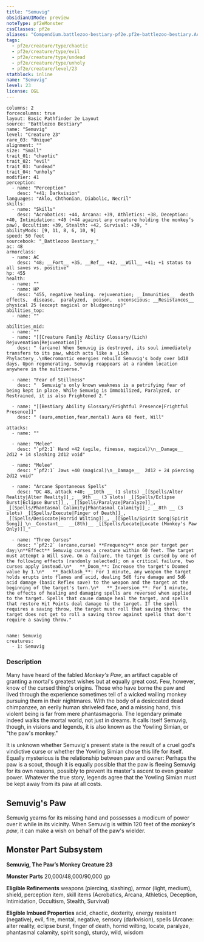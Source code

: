 ```yaml
---
title: "Semuvig"
obsidianUIMode: preview
noteType: pf2eMonster
cssClasses: pf2e
aliases: "Compendium.battlezoo-bestiary-pf2e.pf2e-battlezoo-bestiary.Actor.N9UQZCEdgmY2PCOr" 
tags:
  - pf2e/creature/type/chaotic
  - pf2e/creature/type/evil
  - pf2e/creature/type/undead
  - pf2e/creature/type/unholy
  - pf2e/creature/level/23
statblock: inline
name: "Semuvig"
level: 23
license: OGL
---
```


```statblock
columns: 2
forcecolumns: true
layout: Basic Pathfinder 2e Layout
source: "Battlezoo Bestiary"
name: "Semuvig"
level: "Creature 23"
rare_03: "Unique"
alignment: ""
size: "Small"
trait_01: "chaotic"
trait_02: "evil"
trait_03: "undead"
trait_04: "unholy"
modifier: 41
perception:
  - name: "Perception"
    desc: "+41; Darkvision"
languages: "Aklo, Chthonian, Diabolic, Necril"
skills:
  - name: "Skills"
    desc: "Acrobatics: +44, Arcana: +39, Athletics: +38, Deception: +40, Intimidation: +40 (+44 against any creature holding the monkey’s paw), Occultism: +39, Stealth: +42, Survival: +39, "
abilityMods: [9, 11, 8, 6, 10, 9]
speed: 50 feet
sourcebook: "_Battlezoo Bestiary_"
ac: 48
armorclass:
  - name: AC
    desc: "48; __Fort__ +35, __Ref__ +42, __Will__ +41; +1 status to all saves vs. positive"
hp: 455
health:
  - name: ""
  - name: HP
    desc: "455, negative healing. rejuvenation; __Immunities__  death effects,  disease,  paralyzed,  poison,  unconscious; __Resistances__ physical 25 (except magical or bludgeoning)"
abilities_top:
  - name: ""

abilities_mid:
  - name: ""
  - name: "[[Creature Family Ability Glossary/(Lich) Rejuvenation|Rejuvenation]]"
    desc: " (arcane) When Semuvig is destroyed, its soul immediately transfers to its paw, which acts like a _Lich Phylactery_.\nNecromantic energies rebuild Semuvig's body over 1d10 days. Upon regenerating, Semuvig reappears at a random location anywhere in the multiverse."

  - name: "Fear of Stillness"
    desc: "  Semuvig's only known weakness is a petrifying fear of being kept in place. While Semuvig is Immobilized, Paralyzed, or Restrained, it is also Frightened 2."

  - name: "[[Bestiary Ability Glossary/Frightful Presence|Frightful Presence]]"
    desc: " (aura,emotion,fear,mental) Aura 60 feet, Will"

attacks:
  - name: ""

  - name: "Melee"
    desc: "`pf2:1` Hand +42 (agile, finesse, magical)\n__Damage__  2d12 + 14 slashing 2d12 void"

  - name: "Melee"
    desc: "`pf2:1` Jaws +40 (magical)\n__Damage__  2d12 + 24 piercing 2d12 void"

  - name: "Arcane Spontaneous Spells"
    desc: "DC 48, attack +40; __10th __ (1 slots) _[[Spells/Alter Reality|Alter Reality]]_; __9th __ (3 slots) _[[Spells/Eclipse Burst|Eclipse Burst]]_, _[[Spells/Paralyze|Paralyze]]_, _[[Spells/Phantasmal Calamity|Phantasmal Calamity]]_; __8th __ (3 slots) _[[Spells/Execute|Finger of Death]]_, _[[Spells/Desiccate|Horrid Wilting]]_, _[[Spells/Spirit Song|Spirit Song]]_\n__Constant__  __(8th)__ _[[Spells/Locate|Locate (Monkey's Paw Only)]]_"

  - name: "Three Curses"
    desc: "`pf2:2` (arcane,curse) **Frequency** once per target per day;\n**Effect** Semuvig curses a creature within 60 feet. The target must attempt a Will save. On a failure, the target is cursed by one of the following effects (randomly selected); on a critical failure, two curses apply instead.\n*   **_Doom_**: Increase the target's Doomed value by 1.\n*   **_Backlash_**: For 1 minute, any weapon the target holds erupts into flames and acid, dealing 5d6 fire damage and 5d6 acid damage (basic Reflex save) to the weapon and the target at the beginning of the target's turn.\n*   **_Inversion_**: For 1 minute, the effects of healing and damaging spells are reversed when applied to the target. Spells that cause damage heal the target, and spells that restore Hit Points deal damage to the target. If the spell requires a saving throw, the target must roll that saving throw; the target does not get to roll a saving throw against spells that don't require a saving throw."
 
```

```encounter-table
name: Semuvig
creatures:
  - 1: Semuvig
```


### Description
Many have heard of the fabled _Monkey's Paw_, an artifact capable of granting a mortal's greatest wishes but at equally great cost. Few, however, know of the cursed thing's origins. Those who have borne the paw and lived through the experience sometimes tell of a wicked wailing monkey pursuing them in their nightmares. With the body of a desiccated dead chimpanzee, an eerily human shriveled face, and a missing hand, this violent being is far from mere phantasmagoria. The legendary primate indeed walks the mortal world, not just in dreams. It calls itself Semuvig, though, in visions and legends, it is also known as the Yowling Simian, or "the paw's monkey."

It is unknown whether Semuvig's present state is the result of a cruel god's vindictive curse or whether the Yowling Simian chose this life for itself. Equally mysterious is the relationship between paw and owner: Perhaps the paw is a scout, though it is equally possible that the paw is fleeing Semuvig for its own reasons, possibly to prevent its master's ascent to even greater power. Whatever the true story, legends agree that the Yowling Simian must be kept away from its paw at all costs.

## Semuvig's Paw

Semuvig yearns for its missing hand and possesses a modicum of power over it while in its vicinity. When Semuvig is within 120 feet of the _monkey's paw_, it can make a wish on behalf of the paw's wielder.

## Monster Part Subsystem

**Semuvig, The Paw’s Monkey Creature 23**

**Monster Parts** 20,000/48,000/90,000 gp

**Eligible Refinements** weapons (piercing, slashing), armor (light, medium), shield, perception item, skill items (Acrobatics, Arcana, Athletics, Deception, Intimidation, Occultism, Stealth, Survival)

**Eligible Imbued Properties** acid, chaotic, dexterity, energy resistant (negative), evil, fire, mental, negative, sensory (darkvision), spells (Arcane: alter reality, eclipse burst, finger of death, horrid wilting, locate, paralyze, phantasmal calamity, spirit song), sturdy, wild, wisdom
